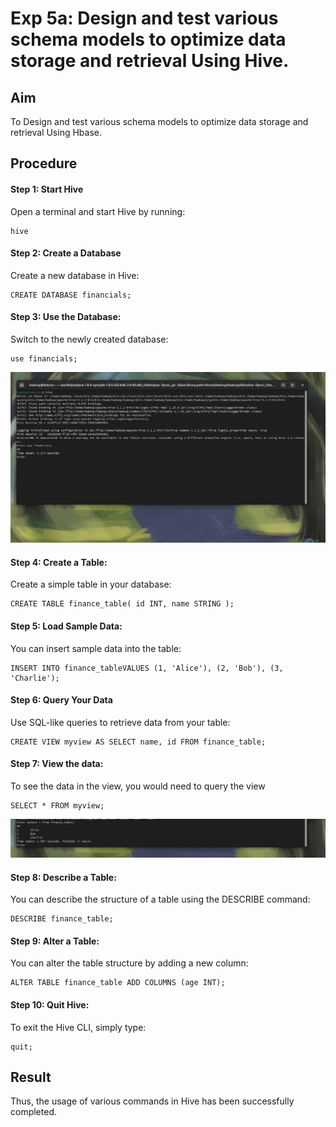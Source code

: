 # Exp 5a: Design and test various schema models to optimize data storage and retrieval Using Hive.

## Aim
To Design and test various schema models to optimize data storage and retrieval Using Hbase.

## Procedure
#### Step 1: Start Hive

Open a terminal and start Hive by running:
```shell
hive
```
#### Step 2: Create a Database
Create a new database in Hive:
```mysql
CREATE DATABASE financials;
```
#### Step 3: Use the Database:
Switch to the newly created database:

```mysql
use financials;
```

![Output](https://github.com/karanbalajirs/210701105-CS19P16-DA-Lab/blob/master/Exp5a/Screenshot%20from%202024-09-16%2016-49-25.png)

#### Step 4: Create a Table:
Create a simple table in your database:

```mysql
CREATE TABLE finance_table( id INT, name STRING );
```

#### Step 5: Load Sample Data:
You can insert sample data into the table:
```mysql
INSERT INTO finance_tableVALUES (1, 'Alice'), (2, 'Bob'), (3, 'Charlie');
```

#### Step 6: Query Your Data

Use SQL-like queries to retrieve data from your table:

```mysql
CREATE VIEW myview AS SELECT name, id FROM finance_table;
```
#### Step 7: View the data:

To see the data in the view, you would need to query the view
```mysql
SELECT * FROM myview;
```
![Output](https://github.com/karanbalajirs/210701105-CS19P16-DA-Lab/blob/master/Exp5a/Screenshot%20from%202024-09-16%2016-50-21.png)

#### Step 8: Describe a Table:
You can describe the structure of a table using the DESCRIBE command:
```mysql
DESCRIBE finance_table;
```

#### Step 9: Alter a Table:
You can alter the table structure by adding a new column:

```mysql
ALTER TABLE finance_table ADD COLUMNS (age INT);
```

#### Step 10: Quit Hive:
To exit the Hive CLI, simply type:

```mysql
quit;
```

## Result
Thus, the usage of various commands in Hive has been successfully completed.